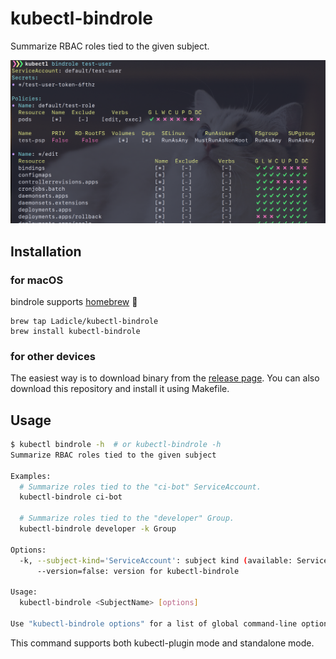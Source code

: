 # kubectl-bindrole

Summarize RBAC roles tied to the given subject.

![screenshot](./img/screenshot.png)

## Installation

### for macOS

bindrole supports [homebrew](https://docs.brew.sh/Installation) :beer:

```
brew tap Ladicle/kubectl-bindrole
brew install kubectl-bindrole
```

### for other devices

The easiest way is to download binary from the [release page](https://github.com/Ladicle/kubectl-bindrole/releases).
You can also download this repository and install it using Makefile.

## Usage

```bash
$ kubectl bindrole -h  # or kubectl-bindrole -h
Summarize RBAC roles tied to the given subject

Examples:
  # Summarize roles tied to the "ci-bot" ServiceAccount.
  kubectl-bindrole ci-bot

  # Summarize roles tied to the "developer" Group.
  kubectl-bindrole developer -k Group

Options:
  -k, --subject-kind='ServiceAccount': subject kind (available: ServiceAccount, Group or User)
      --version=false: version for kubectl-bindrole

Usage:
  kubectl-bindrole <SubjectName> [options]

Use "kubectl-bindrole options" for a list of global command-line options (applies to all commands).
```

This command supports both kubectl-plugin mode and standalone mode.
